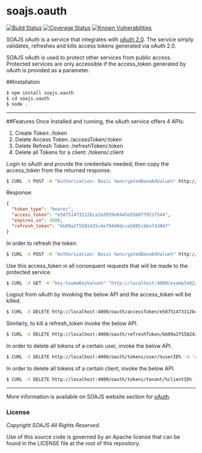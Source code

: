 # soajs.oauth
[![Build Status](https://travis-ci.org/soajs/soajs.oauth.svg?branch=master)](https://travis-ci.org/soajs/soajs.oauth)
[![Coverage Status](https://coveralls.io/repos/soajs/soajs.oauth/badge.png)](https://coveralls.io/r/soajs/soajs.oauth)
[![Known Vulnerabilities](https://snyk.io/test/github/soajs/soajs.oauth/badge.svg)](https://snyk.io/test/github/soajs/soajs.oauth)

SOAJS oAuth is a service that integrates with [oAuth 2.0](http://www.oauth.org).
The service simply validates, refreshes and kills access tokens generated via oAuth 2.0.

SOAJS oAuth is used to protect other services from public access.
Protected services are only accessible if the access_token generated by oAuth is provided as a parameter.


##Installation

```sh
$ npm install soajs.oauth
$ cd soajs.oauth
$ node .
```

---

##Features
Once Installed and running, the oAuth service offers 4 APIs:

1. Create Token: /token
2. Delete Access Token: /accessToken/:token
3. Delete Refresh Token: /refreshToken/:token
4. Delete all Tokens for a client: /tokens/:client

Login to oAuth and provide the credentials needed, then copy the access_token from the returned response.<br>
```bash
$ CURL -X POST -H "Authorization: Basic %encryptedBase64Value%" http://localhost:4000/oauth/token -d 'username=oauthuser&password=oauthpass&grant_type=password'
```

Response:
```json
{
  "token_type": "bearer",
  "access_token": "e58751473112bca2ed939e0445e55b0f7921f544",
  "expires_in": 3600,
  "refresh_token": "bb09a2f5582425c4ef9440dcce5885cbbe743047"
}
```

In order to refresh the token:
```bash
$ CURL -X POST -H "Authorization: Basic %encryptedBase64Value%" http://localhost:4000/oauth/token -d 'grant_type=refresh_token&refresh_token=bb09a2f5582425c4ef9440dcce5885cbbe743047'
```

Use this access_token in all consequent requests that will be made to the protected service.
```bash
$ CURL -X GET -H "key:%someKeyValue%" "http://localhost:4000/example02/buildName?firstName=John&lastName=Smith&access_token=e58751473112bca2ed939e0445e55b0f7921f544"
```

Logout from oAuth by invoking the below API and the access_token will be killed.
```bash
$ CURL -X DELETE http://localhost:4000/oauth/accessToken/e58751473112bca2ed939e0445e55b0f7921f544 -d 'access_token=e58751473112bca2ed939e0445e55b0f7921f544'
```

Similarly, to kill a refresh_token invoke the below API.
```bash
$ CURL -X DELETE http://localhost:4000/oauth/refreshToken/bb09a2f5582425c4ef9440dcce5885cbbe743047 -d 'access_token=e58751473112bca2ed939e0445e55b0f7921f544'
```

In order to delete all tokens of a certain user, invoke the below API.
```bash
$ CURL -X DELETE http://localhost:4000/oauth/tokens/user/%userID% -d 'access_token=e58751473112bca2ed939e0445e55b0f7921f544'
```

In order to delete all tokens of a certain client, invoke the below API.
```bash
$ CURL -X DELETE http://localhost:4000/oauth/tokens/tenant/%clientID% -d 'access_token=e58751473112bca2ed939e0445e55b0f7921f544'
```

---

More information is available on SOAJS website section for [oAuth](https://soajsorg.atlassian.net/wiki/spaces/OAUT/overview).


### License
*Copyright SOAJS All Rights Reserved.*

Use of this source code is governed by an Apache license that can be found in the LICENSE file at the root of this repository.
